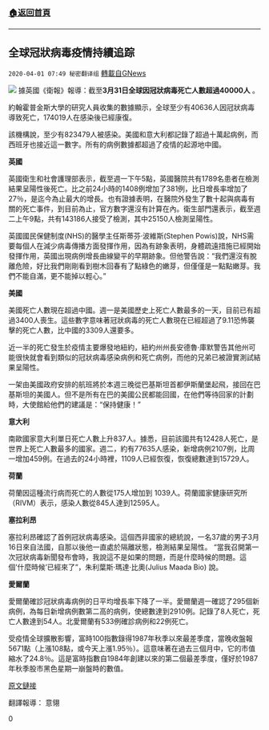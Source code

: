 ###  [:house:返回首頁](https://github.com/ourhimalayas/txt)
---

## 全球冠狀病毒疫情持續追踪
`2020-04-01 07:49 秘密翻译组` [轉載自GNews](https://gnews.org/zh-hant/159031/)

![](https://s3-ap-northeast-1.amazonaws.com/news.guo.offload.media/wp-content/uploads/2020/04/01074625/1-5.jpg)
據英國《衛報》報導：截至**3月31日全球因冠狀病毒死亡人數超過40000人** 。

約翰霍普金斯大學的研究人員收集的數據顯示，全球至少有40636人因冠狀病毒導致死亡，174019人在感染後已經康復。

該機構說，至少有823479人被感染。美國和意大利都記錄了超過十萬起病例，而西班牙也接近這一數字。所有的病例數據都超過了疫情的起源地中國。

**英國**

英國衛生和社會護理部表示，截至週一下午5點，英國醫院共有1789名患者在檢測結果呈陽性後死亡。比之前24小時的1408例增加了381例，比日增長率增加了27％，是迄今為止最大的增長。也有證據表明，在醫院外發生了數十起與病毒有關的死亡事件，到目前為止，官方數字還沒有計算在內。衛生部門還表示，截至週二上午9點，共有143186人接受了檢測，其中25150人檢測呈陽性。

英國國民保健制度(NHS)的醫學主任斯蒂芬·波維斯(Stephen Powis)說，NHS需要每個人在減少病毒傳播方面發揮作用，因為有跡象表明，身體疏遠措施已經開始發揮作用，英國出現病例增長曲線變平的早期跡象。但他警告說：“我們還沒有脫離危險，好比我們剛剛看到樹木回春有了點綠色的嫩芽，但僅僅是一點點嫩芽。我們不能自滿，更不能掉以輕心。”

**美國**

美國死亡人數現在超過中國。週一是美國歷史上死亡人數最多的一天，目前已有超過3400人喪生。這些數字意味著冠狀病毒的死亡人數現在已經超過了9.11恐怖襲擊的死亡人數，比中國的3309人還要多。

近一半的死亡發生於疫情主要爆發地紐約，紐約州州長安德魯·庫默警告其他州可能很快就會看到類似的冠狀病毒感染病例和死亡病例，而他的兄弟已被證實測試結果呈陽性。

一架由美國政府安排的航班將於本週三晚從巴基斯坦首都伊斯蘭堡起飛，接回在巴基斯坦的美國人。但不是所有在巴的美國公民都能回國，在他們等待回家的計劃時，大使館給他們的建議是：“保持健康！”

**意大利**

南歐國家意大利單日死亡人數上升837人。據悉，目前該國共有12428人死亡，是世界上死亡人數最多的國家。週二，約有77635人感染，新增病例2107例，比周一增加459例。在過去的24小時裡，1109人已經恢復，恢復總數達到15729人。

**荷蘭**

荷蘭因這種流行病而死亡的人數從175人增加到 1039人。荷蘭國家健康研究所（RIVM）表示，感染人數從845人達到12595人。

**塞拉利昂**

塞拉利昂確認了首例冠狀病毒感染。這個西非國家的總統說，一名37歲的男子3月16日來自法國，自那以後他一直處於隔離狀態，檢測結果呈陽性。 “當我召開第一次冠狀病毒新聞發布會時，我說這不是如果的問題，而是什麼時候的問題。這個’什麼時候’已經來了”，朱利葉斯·瑪達·比奧(Julius Maada Bio) 說。

**愛爾蘭**

愛爾蘭確診冠狀病毒病例的日平均增長率下降了一半。愛爾蘭週一確認了295個新病例，為每日新增病例數第二高的病例，使總數達到2910例。記錄了8人死亡，死亡人數達到54人。北愛爾蘭有533例確診病例和22例死亡。

受疫情全球擴散影響，富時100指數錄得1987年秋季以來最差季度，當晚收盤報5671點（上漲108點，或今天上漲1.95％）。這意味著在過去三個月中，它的市值縮水了24.8％。這是富時指數自1984年創建以來的第二個最差季度，僅好於1987年秋季股市黑色星期一崩盤時的數值。

[原文鏈接](https://www.theguardian.com/world/2020/mar/31/coronavirus-latest-glance)

翻譯報導： 意翎

0
